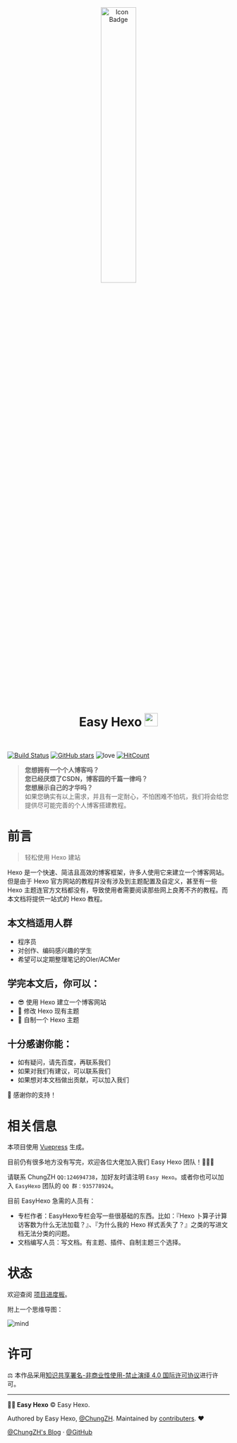 <div align="center"><img src="https://i.loli.net/2018/10/18/5bc852dfd5270.jpg" alt="Icon Badge" width="40%" /></div>


<h1 align="center">
Easy Hexo <img height="30" width="30" src="https://i.loli.net/2018/10/20/5bcad7e4bf535.png" /> 
</h1>

<br />

[![Build Status](https://img.shields.io/travis/EasyHexo/Easy-Hexo.svg?style=flat-square)](https://travis-ci.org/EasyHexo/Easy-Hexo)
[![GitHub stars](https://img.shields.io/github/stars/EasyHexo/Easy-Hexo.svg?style=flat-square&label=⭐%20Stars)](https://github.com/EasyHexo/Easy-Hexo)
![love](https://img.shields.io/badge/Made%20with-love-ff69b4.svg?style=flat-square)
[![HitCount](http://hits.dwyl.io/EasyHexo/Easy-Hexo.svg)](http://hits.dwyl.io/EasyHexo/Easy-Hexo)




> **您想拥有一个个人博客吗？**  
> **您已经厌烦了CSDN，博客园的千篇一律吗？**  
> **您想展示自己的才华吗？**  
> 如果您确实有以上需求，并且有一定耐心，不怕困难不怕坑，我们将会给您提供尽可能完善的个人博客搭建教程。  


# 前言
> 轻松使用 Hexo 建站

Hexo 是一个快速、简洁且高效的博客框架，许多人使用它来建立一个博客网站。但是由于 Hexo 官方网站的教程并没有涉及到主题配置及自定义，甚至有一些 Hexo 主题连官方文档都没有，导致使用者需要阅读那些网上良莠不齐的教程。而本文档将提供一站式的 Hexo 教程。  

## 本文档适用人群

- 程序员
- 对创作、编码感兴趣的学生
- 希望可以定期整理笔记的OIer/ACMer

## 学完本文后，你可以：

- :sunglasses: 使用 Hexo 建立一个博客网站
- :balloon: 修改 Hexo 现有主题
- :gem: 自制一个 Hexo 主题

## 十分感谢你能：

- 如有疑问，请先百度，再联系我们 
- 如果对我们有建议，可以联系我们
- 如果想对本文档做出贡献，可以加入我们

:gift: 感谢你的支持！


# 相关信息

本项目使用 [Vuepress](https://vuepress.vuejs.org) 生成。

目前仍有很多地方没有写完，欢迎各位大佬加入我们 Easy Hexo 团队！🎉🎉🎉

请联系 ChungZH `QQ:124694738`，加好友时请注明 `Easy Hexo`。或者你也可以加入 `EasyHexo` 团队的 `QQ 群：935778924`。

目前 EasyHexo 急需的人员有：

- 专栏作者：EasyHexo专栏会写一些很基础的东西。比如：『Hexo 卜算子计算访客数为什么无法加载？』、『为什么我的 Hexo 样式丢失了？』之类的写进文档无法分类的问题。
- 文档编写人员：写文档。有主题、插件、自制主题三个选择。

# 状态

欢迎查阅 [项目进度板](https://github.com/orgs/EasyHexo/projects/1)。

附上一个思维导图：

![mind](https://i.loli.net/2018/11/11/5be7d47aa0a0d.jpg)


# 许可

⚖ 本作品采用[知识共享署名-非商业性使用-禁止演绎 4.0 国际许可协议](http://creativecommons.org/licenses/by-nc-nd/4.0/)进行许可。

------



**👨‍💻 Easy Hexo** © Easy Hexo. 

Authored by Easy Hexo, [@ChungZH](https://chungzh.cn/). Maintained by [contributers](https://github.com/EasyHexo/Easy-Hexo/graphs/contributors). :heart:

[@ChungZH's Blog](https://chungzh.cn/) · [@GitHub](https://github.com/EasyHexo)
